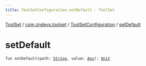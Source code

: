 ```yaml
---
title: ToolSetConfiguration.setDefault - ToolSet
---
```


[ToolSet](../../index.html) / [com.zndevs.toolset](../index.html) / [ToolSetConfiguration](index.html) / [setDefault](./set-default.html)

# setDefault

`fun setDefault(path: `[`String`](https://kotlinlang.org/api/latest/jvm/stdlib/kotlin/-string/index.html)`, value: `[`Any`](https://kotlinlang.org/api/latest/jvm/stdlib/kotlin/-any/index.html)`): `[`Unit`](https://kotlinlang.org/api/latest/jvm/stdlib/kotlin/-unit/index.html)